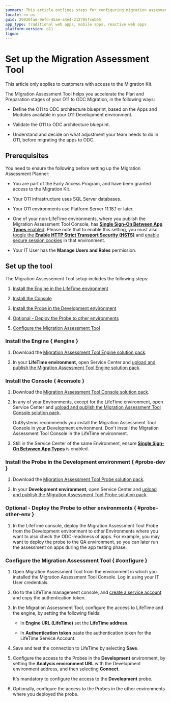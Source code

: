 ```yaml
---
summary: This article outlines steps for configuring migration assesment planner for migration to OutSystems Developer Cloud (ODC).
locale: en-us
guid: 29920fad-9efd-45ae-a4e4-212705fceb65
app_type: traditional web apps, mobile apps, reactive web apps
platform-version: o11
figma:
---
```


# Set up the Migration Assessment Tool

<div class="info" markdown="1">

This article only applies to customers with access to the Migration Kit.

</div>

The Migration Assessment Tool helps you accelerate the Plan and Preparation stages of your O11 to ODC Migration, in the following ways:

* Define the O11 to ODC architecture blueprint, based on the Apps and Modules available in your O11 Development environment.

* Validate the O11 to ODC architecture blueprint.

* Understand and decide on what adjustment your team needs to do in O11, before migrating the apps to ODC.

## Prerequisites

You need to ensure the following before setting up the Migration Assessment Planner:

* You are part of the Early Access Program, and have been granted access to the Migration Kit.

* Your O11 infrastructure uses SQL Server databases.

* Your O11 environments use Platform Server 11.18.1 or later.

* One of your non-LifeTime environments, where you publish the Migration Assessment Tool Console, has [**Single Sign-On Between App Types** enabled](../security/configure-authentication.md). Please note that to enable this setting, you must also [toggle the **Enable HTTP Strict Transport Security (HSTS)**](../security/enforce-https-security.md) and [enable secure session cookies](../security/secure-cookies-enable-secure-session.md) in that environment.

* Your IT User has the **Manage Users and Roles** permission.

## Set up the tool

The Migration Assessement Tool setup includes the following steps:

1. [Install the Engine in the LifeTime environment](#engine)
   
1. [Install the Console](#console)
   
1. [Install the Probe in the Development environment](#probe-dev)
   
1. [Optional - Deploy the Probe to other environments](#probe-other-env)
   
1. [Configure the Migration Assessment Tool](#configure)

### Install the Engine { #engine }

1. Download the [Migration Assessment Tool Engine solution pack](resources/Migration_Assessment_Engine_v1_0.osp).

1. In your **LifeTime environment**, open Service Center and [upload and publish the Migration Assessment Tool Engine solution pack](https://success.outsystems.com/support/troubleshooting/application_lifecycle/deploy_applications_through_service_center/#step-2.upload-and-publish-the-solution-in-the-target-environment).

### Install the Console { #console }

1. Download the [Migration Assessment Tool Console solution pack](resources/Migration_Assessment_Console_v1_0.osp).

1. In any of your Environments, except for the LifeTime environment, open Service Center and [upload and publish the Migration Assessment Tool Console solution pack](https://success.outsystems.com/support/troubleshooting/application_lifecycle/deploy_applications_through_service_center/#step-2.upload-and-publish-the-solution-in-the-target-environment).

    <div class="info" markdown="1">

    OutSystems recommends you install the Migration Assessment Tool Console in your Development environment.
    Don't install the Migration Assessment Tool Console in the LifeTime environment.

    </div>

1. Still in the Service Center of the same Environment, ensure [**Single Sign-On Betwwen App Types**](../security/configure-authentication.md) is enabled.

### Install the Probe in the Development environment { #probe-dev }

1. Download the [Migration Assessment Tool Probe solution pack](resources/Migration_Assessment_Probe_v1_0.osp).

1. In your **Development environment**, open Service Center and [upload and publish the Migration Assessment Tool Probe solution pack](https://success.outsystems.com/support/troubleshooting/application_lifecycle/deploy_applications_through_service_center/#step-2.upload-and-publish-the-solution-in-the-target-environment).

### Optional - Deploy the Probe to other environments { #probe-other-env }

1. In the LifeTime console, deploy the Migration Assessment Tool Probe from the Development environment to other Environments where you want to also check the ODC-readiness of apps. For example, you may want to deploy the probe to the QA environment, so you can later run the assessment on apps during the app testing phase.

### Configure the Migration Assessment Tool { #configure }

1. Open Migration Assessment Tool from the environment in which you installed the Migration Assessment Tool Console. Log in using your IT User credentials.

1. Go to the LifeTime management console, and [create a service account](../ref/apis/lifetime-deployment/rest-api-authentication.md) and copy the authentication token.

1. In the Migration Assessment Tool, configure the access to LifeTime and the engine, by setting the following fields:

    * In **Engine URL (LifeTime)** set the **LifeTime address**.

    * In **Authentication token** paste the authentication token for the LifeTime Service Account.

1. Save and test the connection to LifeTime by selecting **Save**.

1. Configure the access to the Probes in the **Development** environment, by setting the **Analysis environment URL** with the Development environment address, and then selecting **Connect**.

    <div class="info" markdown="1">

    It's mandatory to configure the access to the **Development** probe.

    </div>

1. Optionally, configure the access to the Probes in the other environments where you deployed the probe.

